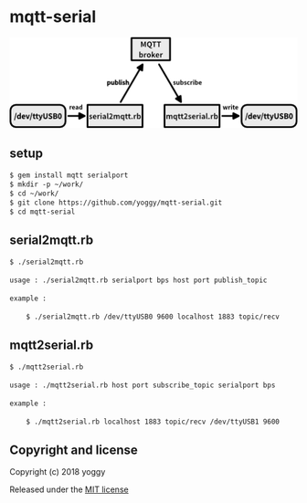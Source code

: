 mqtt-serial
====

![img01.png](img01.png)

setup
----

    $ gem install mqtt serialport
    $ mkdir -p ~/work/
    $ cd ~/work/
    $ git clone https://github.com/yoggy/mqtt-serial.git
    $ cd mqtt-serial

serial2mqtt.rb
----

    $ ./serial2mqtt.rb
    
    usage : ./serial2mqtt.rb serialport bps host port publish_topic
 
    example :
    
        $ ./serial2mqtt.rb /dev/ttyUSB0 9600 localhost 1883 topic/recv

mqtt2serial.rb
----

    $ ./mqtt2serial.rb

    usage : ./mqtt2serial.rb host port subscribe_topic serialport bps
 
    example :
    
        $ ./mqtt2serial.rb localhost 1883 topic/recv /dev/ttyUSB1 9600

Copyright and license
----
Copyright (c) 2018 yoggy

Released under the [MIT license](LICENSE.txt)

